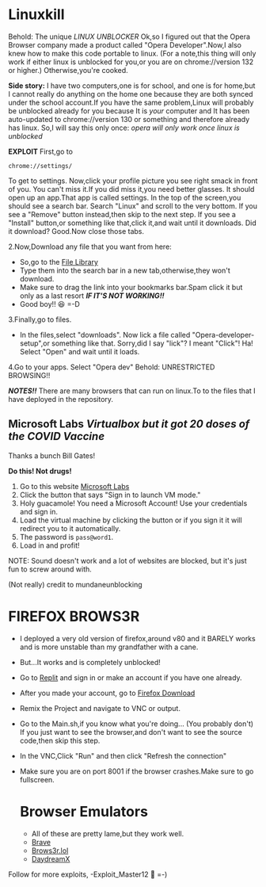 # Linuxkill
Behold: The unique *LINUX UNBLOCKER*
Ok,so I figured out that the Opera Browser company made a product called
"Opera Developer".Now,I also knew how to make this code portable to linux.
(For a note,this thing will only work if either linux is unblocked for you,or you are on chrome://version 132 or higher.)
Otherwise,you're cooked.

**Side story:** I have two computers,one is for school,
and one is for home,but I cannot really do anything on the home one 
because they are both synced under the school account.If you have the same problem,Linux will 
probably be unblocked already for you because It is *your* computer 
and It has been auto-updated to chrome://version 130 or something and therefore already has linux.
So,I will say this only once: *opera will only work once linux is unblocked*

**EXPLOIT** 
First,go to 
```
chrome://settings/
```
To get to settings.
Now,click your profile picture you see right smack in front of you.
You can't miss it.If you did miss it,you need better glasses.
It should open up an app.That app is called settings.
In the top of the screen,you should see a search bar.
Search "Linux" and scroll to the very bottom.
If you see a "Remove" button instead,then skip to the next step.
If you see a "Install" button,or something like that,click it,and wait until it downloads.
Did it download? Good.Now close those tabs.

2.Now,Download any file that you want from here:
- So,go to the [File Library](https://github.com/Exploit-Master122/Linuxkill/blob/main/linuxlinks.html)
- Type them into the search bar in a new tab,otherwise,they won't download.
- Make sure to drag the link into your bookmarks bar.Spam click it but only as a last resort ***IF IT'S NOT WORKING!!***
- Good boy!! 😆 =-D



3.Finally,go to files.
- In the files,select "downloads".
Now lick a file called "Opera-developer-setup",or something like that.
Sorry,did I say "lick"? I meant "Click"! Ha!
Select "Open" and wait until it loads.


<p> <dev>
4.Go to your apps.
Select "Opera dev"
Behold: UNRESTRICTED BROWSING!!

***NOTES!!***
There are many browsers that can run on linux.To to the files that I have deployed in the repository.

## Microsoft Labs *Virtualbox but it got 20 doses of the COVID Vaccine*

Thanks a bunch Bill Gates!

**Do this! Not drugs!**
1. Go to this website [Microsoft Labs](https://learn.microsoft.com/en-us/training/modules/implement-common-integration-features-finance-ops/10-exercise-1)
2. Click the button that says "Sign in to launch VM mode."
3. Holy guacamole! You need a Microsoft Account! Use your credentials and sign in.
4. Load the virtual machine by clicking the button or if you sign it it will redirect you to it automatically.
5. The password is `pass@word1`.
6. Load in and profit!

NOTE: Sound doesn't work and a lot of websites are blocked, but it's just fun to screw around with.

(Not really) credit to mundaneunblocking


# FIREFOX BROWS3R
- I deployed a very old version of firefox,around v80 and it BARELY works and is more unstable than my grandfather with a cane.
- But...It works and is completely unblocked!
- Go to [Replit](https://replit.com) and sign in or make an account if you have one already.
- After you made your account, go to [Firefox Download](https://replit.com/@viaangothivreka/Unblocked-Brows3r)
- Remix the Project and navigate to VNC or output.
- Go to the Main.sh,if you know what you're doing... (You probably don't) If you just want to see the browser,and don't want to see the source code,then skip this step.
- In the VNC,Click "Run" and then click "Refresh the connection"
- Make sure you are on port 8001 if the browser crashes.Make sure to go fullscreen.


  # Browser Emulators
  - All of these are pretty lame,but they work well.
  - [Brave](https://www.runapps.org/run_brave.php)
  - [Brows3r.lol](https://browser.lol/vm)
  - [DaydreamX](https://daydreamx.pro/)
  






Follow for more exploits,    -Exploit_Master12 🙂 =-)



